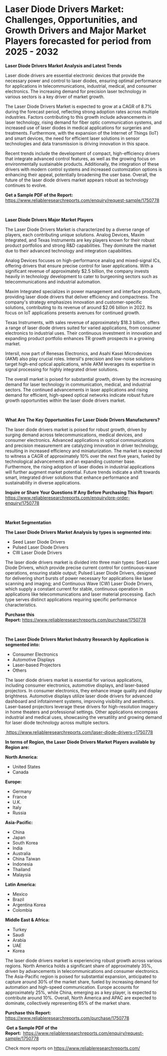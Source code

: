 <p><h1>Laser Diode Drivers Market: Challenges, Opportunities, and Growth Drivers and Major Market Players forecasted for period from 2025 - 2032</h1></p><p><strong>Laser Diode Drivers Market Analysis and Latest Trends</strong></p>
<p><p>Laser diode drivers are essential electronic devices that provide the necessary power and control to laser diodes, ensuring optimal performance for applications in telecommunications, industrial, medical, and consumer electronics. The increasing demand for precision laser technology in various sectors is a key driver of market growth. </p><p>The Laser Diode Drivers Market is expected to grow at a CAGR of 8.7% during the forecast period, reflecting strong adoption rates across multiple industries. Factors contributing to this growth include advancements in laser technology, rising demand for fiber optic communication systems, and increased use of laser diodes in medical applications for surgeries and treatments. Furthermore, with the expansion of the Internet of Things (IoT) and smart devices, the need for efficient laser solutions in sensor technologies and data transmission is driving innovation in this space.</p><p>Recent trends include the development of compact, high-efficiency drivers that integrate advanced control features, as well as the growing focus on environmentally sustainable products. Additionally, the integration of these drivers with modern control systems and increased customization options is enhancing their appeal, potentially broadening the user base. Overall, the future of the laser diode drivers market appears robust as technology continues to evolve.</p></p>
<p><strong>Get a Sample PDF of the Report:&nbsp;</strong> <a href="https://www.reliableresearchreports.com/enquiry/request-sample/1750778?utm_campaign=2745&utm_medium=2&utm_source=Github&utm_content=ia&utm_term=06042025&utm_id=laser-diode-drivers">https://www.reliableresearchreports.com/enquiry/request-sample/1750778</a></p>
<p>&nbsp;</p>
<p><strong>Laser Diode Drivers Major Market Players</strong></p>
<p><p>The Laser Diode Drivers Market is characterized by a diverse range of players, each contributing unique solutions. Analog Devices, Maxim Integrated, and Texas Instruments are key players known for their robust product portfolios and strong R&D capabilities. They dominate the market due to their advanced technology and integration capabilities.</p><p>Analog Devices focuses on high-performance analog and mixed-signal ICs, offering drivers that ensure precise control for laser applications. With a significant revenue of approximately $2.5 billion, the company invests heavily in technology development to cater to burgeoning sectors such as telecommunications and industrial automation.</p><p>Maxim Integrated specializes in power management and interface products, providing laser diode drivers that deliver efficiency and compactness. The company's strategy emphasizes innovation and customer-specific solutions, contributing to its revenue of around $2.06 billion in 2022. Its focus on IoT applications presents avenues for continued growth.</p><p>Texas Instruments, with sales revenue of approximately $18.3 billion, offers a range of laser diode drivers suited for varied applications, from consumer electronics to industrial uses. Their continuous investment in innovation and expanding product portfolio enhances TR growth prospects in a growing market.</p><p>Intersil, now part of Renesas Electronics, and Asahi Kasei Microdevices (AKM) also play crucial roles. Intersil's precision and low-noise solutions target high-end optical applications, while AKM leverages its expertise in signal processing for highly integrated driver solutions.</p><p>The overall market is poised for substantial growth, driven by the increasing demand for laser technology in communication, medical, and industrial sectors. The continued advancements in laser applications and rising demand for efficient, high-speed optical networks indicate robust future growth opportunities within the laser diode drivers market.</p></p>
<p>&nbsp;</p>
<p><strong>What Are The Key Opportunities For Laser Diode Drivers Manufacturers?</strong></p>
<p><p>The laser diode drivers market is poised for robust growth, driven by surging demand across telecommunications, medical devices, and consumer electronics. Advanced applications in optical communications and precision measurement are catalyzing innovation in driver technology, resulting in increased efficiency and miniaturization. The market is expected to witness a CAGR of approximately 10% over the next five years, fueled by technological advancements and an expanding customer base. Furthermore, the rising adoption of laser diodes in industrial applications will further augment market potential. Future trends indicate a shift towards smart, integrated driver solutions that enhance performance and sustainability in diverse applications.</p></p>
<p><strong>Inquire or Share Your Questions If Any Before Purchasing This Report:</strong> <a href="https://www.reliableresearchreports.com/enquiry/pre-order-enquiry/1750778?utm_campaign=2745&utm_medium=2&utm_source=Github&utm_content=ia&utm_term=06042025&utm_id=laser-diode-drivers">https://www.reliableresearchreports.com/enquiry/pre-order-enquiry/1750778</a></p>
<p>&nbsp;</p>
<p><strong>Market Segmentation</strong></p>
<p><strong>The Laser Diode Drivers Market Analysis by types is segmented into:</strong></p>
<p><ul><li>Seed Laser Diode Drivers</li><li>Pulsed Laser Diode Drivers</li><li>CW Laser Diode Drivers</li></ul></p>
<p><p>The laser diode drivers market is divided into three main types: Seed Laser Diode Drivers, which provide precise current control for continuous-wave operations, ensuring stable output; Pulsed Laser Diode Drivers, designed for delivering short bursts of power necessary for applications like laser scanning and imaging; and Continuous Wave (CW) Laser Diode Drivers, which supply a constant current for stable, continuous operation in applications like telecommunications and laser material processing. Each type serves distinct applications requiring specific performance characteristics.</p></p>
<p><strong>Purchase this Report:&nbsp;</strong><a href="https://www.reliableresearchreports.com/purchase/1750778?utm_campaign=2745&utm_medium=2&utm_source=Github&utm_content=ia&utm_term=06042025&utm_id=laser-diode-drivers">https://www.reliableresearchreports.com/purchase/1750778</a></p>
<p>&nbsp;</p>
<p><strong>The Laser Diode Drivers Market Industry Research by Application is segmented into:</strong></p>
<p><ul><li>Consumer Electronics</li><li>Automotive Displays</li><li>Laser-based Projectors</li><li>Others</li></ul></p>
<p><p>The laser diode drivers market is essential for various applications, including consumer electronics, automotive displays, and laser-based projectors. In consumer electronics, they enhance image quality and display brightness. Automotive displays utilize laser diode drivers for advanced dashboard and infotainment systems, improving visibility and aesthetics. Laser-based projectors leverage these drivers for high-resolution imagery in home theaters and professional settings. Other applications encompass industrial and medical uses, showcasing the versatility and growing demand for laser diode technology across multiple sectors.</p></p>
<p><a href="https://www.reliableresearchreports.com/laser-diode-drivers-r1750778?utm_campaign=2745&utm_medium=2&utm_source=Github&utm_content=ia&utm_term=06042025&utm_id=laser-diode-drivers">&nbsp;https://www.reliableresearchreports.com/laser-diode-drivers-r1750778</a></p>
<p><strong>In terms of Region, the Laser Diode Drivers Market Players available by Region are:</strong></p>
<p>
    <p> <strong> North America: </strong>
        <ul>
            <li>United States</li>
            <li>Canada</li>
        </ul>
        </p> 
    <p> <strong> Europe: </strong>
        <ul>
            <li>Germany</li>
            <li>France</li>
            <li>U.K.</li>
            <li>Italy</li>
            <li>Russia</li>
        </ul>
        </p> 
    <p> <strong> Asia-Pacific: </strong>
        <ul>
            <li>China</li>
            <li>Japan</li>
            <li>South Korea</li>
            <li>India</li>
            <li>Australia</li>
            <li>China Taiwan</li>
            <li>Indonesia</li>
            <li>Thailand</li>
            <li>Malaysia</li>
        </ul>
        </p> 
    <p> <strong> Latin America: </strong>
        <ul>
            <li>Mexico</li>
            <li>Brazil</li>
            <li>Argentina Korea</li>
            <li>Colombia</li>
        </ul>
        </p> 
    <p> <strong> Middle East & Africa: </strong>
        <ul>
            <li>Turkey</li>
            <li>Saudi</li>
            <li>Arabia</li>
            <li>UAE</li>
            <li>Korea</li>
        </ul>
    </p>
    </p>
<p><p>The laser diode drivers market is experiencing robust growth across various regions. North America holds a significant share of approximately 35%, driven by advancements in telecommunications and consumer electronics. The Asia-Pacific region is poised for substantial expansion, anticipated to capture around 30% of the market share, fueled by increasing demand for automation and high-speed communication. Europe accounts for approximately 25%, while China, emerging as a key player, is expected to contribute around 10%. Overall, North America and APAC are expected to dominate, collectively representing 65% of the market share.</p></p>
<p><strong>Purchase this Report: </strong><a href="https://www.reliableresearchreports.com/purchase/1750778?utm_campaign=2745&utm_medium=2&utm_source=Github&utm_content=ia&utm_term=06042025&utm_id=laser-diode-drivers">https://www.reliableresearchreports.com/purchase/1750778</a></p>
<p>&nbsp;<strong>Get a Sample PDF of the Report:&nbsp;&nbsp;</strong><a href="https://www.reliableresearchreports.com/enquiry/request-sample/1750778?utm_campaign=2745&utm_medium=2&utm_source=Github&utm_content=ia&utm_term=06042025&utm_id=laser-diode-drivers">https://www.reliableresearchreports.com/enquiry/request-sample/1750778</a></p>
<p><strong></strong></p>
<p>Check more reports on <a href="https://www.reliableresearchreports.com/?utm_campaign=2745&utm_medium=2&utm_source=Github&utm_content=ia&utm_term=06042025&utm_id=laser-diode-drivers">https://www.reliableresearchreports.com/</a></p>